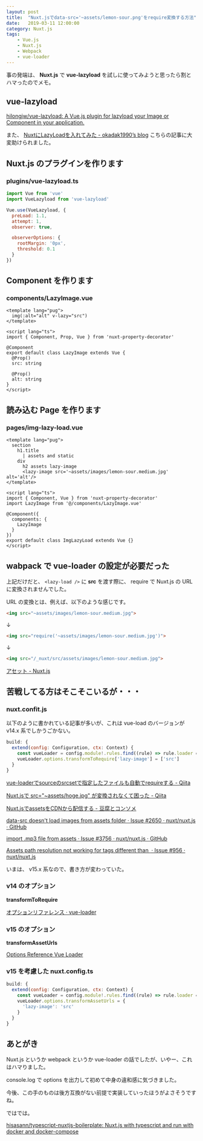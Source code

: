 ```yaml
---
layout: post
title:  "Nuxt.jsでdata-src='~assets/lemon-sour.png'をrequire変換する方法"
date:   2019-03-11 12:00:00
category: Nuxt.js
tags:
    - Vue.js
    - Nuxt.js
    - Webpack
    - vue-loader
---
```


事の発端は、 **Nuxt.js** で **vue-lazyload** を試しに使ってみようと思ったら割とハマったのでメモ。


## vue-lazyload

[hilongjw/vue-lazyload: A Vue.js plugin for lazyload your Image or Component in your application.](https://github.com/hilongjw/vue-lazyload)

また、 [NuxtにLazyLoadを入れてみた - okadak1990’s blog](https://okadak1990.hatenablog.com/entry/2019/01/12/195327) こちらの記事に大変助けられました。


## Nuxt.js のプラグインを作ります

### plugins/vue-lazyload.ts

```javascript
import Vue from 'vue'
import VueLazyload from 'vue-lazyload'

Vue.use(VueLazyload, {
  preLoad: 1.1,
  attempt: 1,
  observer: true,

  observerOptions: {
    rootMargin: '0px',
    threshold: 0.1
  }
})
```


## Component を作ります

### components/LazyImage.vue

```vue
<template lang="pug">
  img(:alt="alt" v-lazy="src")
</template>

<script lang="ts">
import { Component, Prop, Vue } from 'nuxt-property-decorator'

@Component
export default class LazyImage extends Vue {
  @Prop()
  src: string

  @Prop()
  alt: string
}
</script>
```


## 読み込む Page を作ります

### pages/img-lazy-load.vue

```vue
<template lang="pug">
  section
    h1.title
      | assets and static
    div
      h2 assets lazy-image
      <lazy-image src='~assets/images/lemon-sour.medium.jpg' alt='alt'/>
</template>

<script lang="ts">
import { Component, Vue } from 'nuxt-property-decorator'
import LazyImage from '@/components/LazyImage.vue'

@Component({
  components: {
    LazyImage
  }
})
export default class ImgLazyLoad extends Vue {}
</script>
```


## wabpack で vue-loader の設定が必要だった

上記だけだと、 `<lazy-load />` に **src** を渡す際に、 require で Nuxt.js の URL に変換されませんでした。

URL の変換とは、例えば、以下のような感じです。

```html
<img src="~assets/images/lemon-sour.medium.jpg">
```

↓

```html
<img src="require('~assets/images/lemon-sour.medium.jpg')">
```

↓

```html
<img src="/_nuxt/src/assets/images/lemon-sour.medium.jpg">
```

[アセット - Nuxt.js](https://ja.nuxtjs.org/guide/assets/)


## 苦戦してる方はそこそこいるが・・・

### nuxt.confit.js

以下のように書かれている記事が多いが、これは vue-load のバージョンが v14.x 系でしかうごかない。

```javascript
build: {
  extend(config: Configuration, ctx: Context) {
    const vueLoader = config.module!.rules.find((rule) => rule.loader === 'vue-loader')
    vueLoader.options.transformToRequire['lazy-image'] = ['src']
  }
}
```

[vue-loaderでsourceのsrcsetで指定したファイルも自動でrequireする - Qiita](https://qiita.com/ksk1015/items/f5039554b53d0fefc1e1)

[Nuxt.jsで src=&quot;~assets/hoge.jpg&quot; が変換されなくて困った - Qiita](https://qiita.com/xsota/items/a575642f4451e50ab599)

[Nuxt.jsでassetsをCDNから配信する - 豆腐とコンソメ](https://www.tohuandkonsome.site/entry/2018/09/19/215853)

[data-src doesn't load images from assets folder · Issue #2650 · nuxt/nuxt.js · GitHub](https://github.com/nuxt/nuxt.js/issues/2650#issuecomment-360062030)

[import .mp3 file from assets · Issue #3756 · nuxt/nuxt.js · GitHub](https://github.com/nuxt/nuxt.js/issues/3756#issuecomment-415709954)

[Assets path resolution not working for tags different than <img> · Issue #956 · nuxt/nuxt.js](https://github.com/nuxt/nuxt.js/issues/956#issuecomment-311950885)

いまは、 v15.x 系なので、書き方が変わっていた。

### v14 のオプション

**transformToRequire**

[オプションリファレンス · vue-loader](https://vue-loader-v14.vuejs.org/ja/options.html#transformtorequire)

### v15 のオプション

**transformAssetUrls**

[Options Reference Vue Loader](https://vue-loader.vuejs.org/options.html#transformasseturls)

### v15 を考慮した nuxt.config.ts

```javascript
build: {
  extend(config: Configuration, ctx: Context) {
    const vueLoader = config.module!.rules.find((rule) => rule.loader === 'vue-loader')
    vueLoader.options.transformAssetUrls = {
      'lazy-image': 'src'
    }
  }
}
```


## あとがき

Nuxt.js というか webpack というか vue-loader の話でしたが、いやー、これはハマりました。

console.log で options を出力して初めて中身の違和感に気づきました。

今後、この手のものは後方互換がない前提で実装していったほうがよさそうですね。

ではでは。

[hisasann/typescript-nuxtjs-boilerplate: Nuxt.js with typescript and run with docker and docker-compose](https://github.com/hisasann/typescript-nuxtjs-boilerplate)

